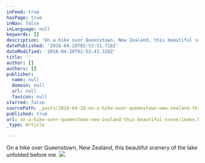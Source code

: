```yaml
---
inFeed: true
hasPage: true
inNav: false
inLanguage: null
keywords: []
description: 'On a hike over Queenstown, New Zealand, this beautiful scenery of the lake unfolded before me.'
datePublished: '2016-04-28T02:53:51.718Z'
dateModified: '2016-04-28T02:53:43.328Z'
title: ''
author: []
authors: []
publisher:
  name: null
  domain: null
  url: null
  favicon: null
starred: false
sourcePath: _posts/2016-04-28-on-a-hike-over-queenstown-new-zealand-this-beautiful-scene.md
published: true
url: on-a-hike-over-queenstown-new-zealand-this-beautiful-scene/index.html
_type: Article

---
```

On a hike over Queenstown, New Zealand, this beautiful scenery of the lake unfolded before me.
![](https://the-grid-user-content.s3-us-west-2.amazonaws.com/610d247d-6459-4b5f-be94-d1ab2f4ba532.jpg)